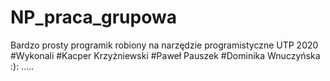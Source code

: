 # NP_praca_grupowa
 Bardzo prosty programik robiony na narzędzie programistyczne UTP 2020
#Wykonali
#Kacper Krzyżniewski
#Paweł Pauszek
#Dominika Wnuczyńska
:):
.....

